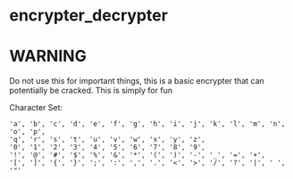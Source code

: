 ﻿# encrypter_decrypter

# WARNING
Do not use this for important things, this is a basic encrypter that can potentially be cracked. This is simply for fun

Character Set:

    'a', 'b', 'c', 'd', 'e', 'f', 'g', 'h', 'i', 'j', 'k', 'l', 'm', 'n', 'o', 'p', 
    'q', 'r', 's', 't', 'u', 'v', 'w', 'x', 'y', 'z', 
    '0', '1', '2', '3', '4', '5', '6', '7', '8', '9', 
    '!', '@', '#', '$', '%', '&', '*', '(', ')', '-', '_', '=', '+', 
    '[', ']', '{', '}', ';', ':', ',', '.', '<', '>', '/', '?', '|', ' ', '"'
